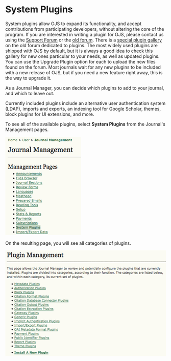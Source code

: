 # System Plugins

System plugins allow OJS to expand its functionality, and accept contributions from participating developers, without altering the core of the program. If you are interested in writing a plugin for OJS, please contact us using the [Support Forum](http://forum.pkp.sfu.ca/) or the [old forum](https://pkp.sfu.ca/support/forum/index.php). There is a [special plugin gallery](https://pkp.sfu.ca/support/forum/viewtopic.php?f=28&t=3396) on the old forum dedicated to plugins. The most widely used plugins are shipped with OJS by default, but it is always a good idea to check this gallery for new ones particular to your needs, as well as updated plugins. You can use the Upgrade Plugin option for each to upload the new files found on the forum. Most journals wait for any new plugins to be included with a new release of OJS, but if you need a new feature right away, this is the way to upgrade it.

As a Journal Manager, you can decide which plugins to add to your journal, and which to leave out.

Currently included plugins include an alternative user authentication system (LDAP), imports and exports, an indexing tool for Google Scholar, themes, block plugins for UI extensions, and more.

To see all of the available plugins, select **System Plugins** from the Journal's Management pages.  




![Journal Management Pages: System Plugins](images/chapter5/plugins_1.png)

On the resulting page, you will see all categories of plugins.

![Journal Categories](images/chapter5/plugins_2.png) 

